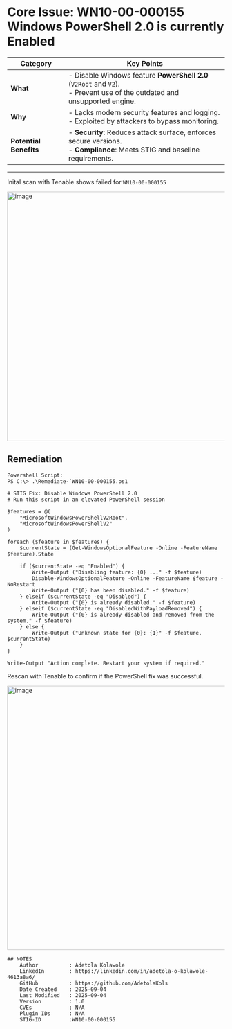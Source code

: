 # Core Issue: WN10-00-000155 Windows PowerShell 2.0 is currently Enabled

| Category            | Key Points                                                                 |
|---------------------|-----------------------------------------------------------------------------|
| **What**            | - Disable Windows feature **PowerShell 2.0** (`V2Root` and `V2`).<br>- Prevent use of the outdated and unsupported engine. |
| **Why**             | - Lacks modern security features and logging.<br>- Exploited by attackers to bypass monitoring. |
| **Potential Benefits** | - **Security**: Reduces attack surface, enforces secure versions.<br>- **Compliance**: Meets STIG and baseline requirements. |

---
Inital scan with Tenable shows failed for `WN10-00-000155`

<img width="1911" height="576" alt="image" src="https://github.com/user-attachments/assets/39fa0909-c6c9-4b7e-b8da-eae30f888931" />



## Remediation
    Powershell Script:
    PS C:\> .\Remediate-`WN10-00-000155.ps1
```
# STIG Fix: Disable Windows PowerShell 2.0
# Run this script in an elevated PowerShell session

$features = @(
    "MicrosoftWindowsPowerShellV2Root",
    "MicrosoftWindowsPowerShellV2"
)

foreach ($feature in $features) {
    $currentState = (Get-WindowsOptionalFeature -Online -FeatureName $feature).State

    if ($currentState -eq "Enabled") {
        Write-Output ("Disabling feature: {0} ..." -f $feature)
        Disable-WindowsOptionalFeature -Online -FeatureName $feature -NoRestart
        Write-Output ("{0} has been disabled." -f $feature)
    } elseif ($currentState -eq "Disabled") {
        Write-Output ("{0} is already disabled." -f $feature)
    } elseif ($currentState -eq "DisabledWithPayloadRemoved") {
        Write-Output ("{0} is already disabled and removed from the system." -f $feature)
    } else {
        Write-Output ("Unknown state for {0}: {1}" -f $feature, $currentState)
    }
}

Write-Output "Action complete. Restart your system if required."

```
Rescan with Tenable to confirm if the PowerShell fix was successful.

<img width="1918" height="610" alt="image" src="https://github.com/user-attachments/assets/077ffa17-6527-41c7-ae59-6cff4278f4de" />


```
## NOTES
    Author          : Adetola Kolawole
    LinkedIn        : https://linkedin.com/in/adetola-o-kolawole-4613a8a6/
    GitHub          : https://github.com/AdetolaKols
    Date Created    : 2025-09-04
    Last Modified   : 2025-09-04
    Version         : 1.0
    CVEs            : N/A
    Plugin IDs      : N/A
    STIG-ID         :WN10-00-000155

